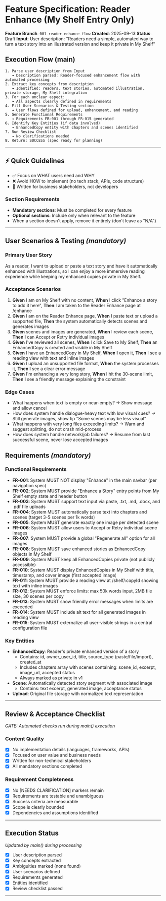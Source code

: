 # Feature Specification: Reader Enhance (My Shelf Entry Only)

**Feature Branch**: `001-reader-enhance-flow`
**Created**: 2025-09-13
**Status**: Draft
**Input**: User description: "Readers need a simple, automated way to turn a text story into an illustrated version and keep it private in My Shelf"

## Execution Flow (main)
```
1. Parse user description from Input
   → Description parsed: Reader-focused enhancement flow with automated processing
2. Extract key concepts from description
   → Identified: readers, text stories, automated illustration, private storage, My Shelf integration
3. For each unclear aspect:
   → All aspects clearly defined in requirements
4. Fill User Scenarios & Testing section
   → User flows defined for upload, enhancement, and reading
5. Generate Functional Requirements
   → Requirements FR-001 through FR-015 generated
6. Identify Key Entities (if data involved)
   → EnhancedCopy entity with chapters and scenes identified
7. Run Review Checklist
   → No clarifications needed
8. Return: SUCCESS (spec ready for planning)
```

---

## ⚡ Quick Guidelines
- ✅ Focus on WHAT users need and WHY
- ❌ Avoid HOW to implement (no tech stack, APIs, code structure)
- 👥 Written for business stakeholders, not developers

### Section Requirements
- **Mandatory sections**: Must be completed for every feature
- **Optional sections**: Include only when relevant to the feature
- When a section doesn't apply, remove it entirely (don't leave as "N/A")

---

## User Scenarios & Testing *(mandatory)*

### Primary User Story
As a reader, I want to upload or paste a text story and have it automatically enhanced with illustrations, so I can enjoy a more immersive reading experience while keeping my enhanced copies private in My Shelf.

### Acceptance Scenarios
1. **Given** I am on My Shelf with no content, **When** I click "Enhance a story to add it here", **Then** I am taken to the Reader Enhance page at /enhance
2. **Given** I am on the Reader Enhance page, **When** I paste text or upload a supported file, **Then** the system automatically detects scenes and generates images
3. **Given** scenes and images are generated, **When** I review each scene, **Then** I can Accept or Retry individual images
4. **Given** I've reviewed all scenes, **When** I click Save to My Shelf, **Then** an EnhancedCopy is created and visible in My Shelf
5. **Given** I have an EnhancedCopy in My Shelf, **When** I open it, **Then** I see a reading view with text and inline images
6. **Given** I upload an unsupported file format, **When** the system processes it, **Then** I see a clear error message
7. **Given** I'm enhancing a very long story, **When** I hit the 30-scene limit, **Then** I see a friendly message explaining the constraint

### Edge Cases
- What happens when text is empty or near-empty? → Show message and allow cancel
- How does system handle dialogue-heavy text with low visual cues? → Still generate images, show tip "Some scenes may be less visual"
- What happens with very long files exceeding limits? → Warn and suggest splitting, do not crash mid-process
- How does system handle network/job failures? → Resume from last successful scene, never lose accepted images

## Requirements *(mandatory)*

### Functional Requirements
- **FR-001**: System MUST NOT display "Enhance" in the main navbar (per navigation spec)
- **FR-002**: System MUST provide "Enhance a Story" entry points from My Shelf empty state and header button
- **FR-003**: System MUST support text input via paste, .txt, .md, .docx, and .pdf file uploads
- **FR-004**: System MUST automatically parse text into chapters and scenes (target 3-5 scenes per 1k words)
- **FR-005**: System MUST generate exactly one image per detected scene
- **FR-006**: System MUST allow users to Accept or Retry individual scene images
- **FR-007**: System MUST provide a global "Regenerate all" option for all images
- **FR-008**: System MUST save enhanced stories as EnhancedCopy objects in My Shelf
- **FR-009**: System MUST keep all EnhancedCopies private (not publicly accessible)
- **FR-010**: System MUST display EnhancedCopies in My Shelf with title, timestamp, and cover image (first accepted image)
- **FR-011**: System MUST provide a reading view at /shelf/:copyId showing text with inline images
- **FR-012**: System MUST enforce limits: max 50k words input, 2MB file size, 30 scenes per copy
- **FR-013**: System MUST show friendly error messages when limits are exceeded
- **FR-014**: System MUST include alt text for all generated images in reading view
- **FR-015**: System MUST externalize all user-visible strings in a central configuration file

### Key Entities
- **EnhancedCopy**: Reader's private enhanced version of a story
  - Contains: id, owner_user_id, title, source_type (paste/file/import), created_at
  - Includes chapters array with scenes containing: scene_id, excerpt, image_url, accepted status
  - Always marked as private in v1
- **Scene**: Automatically detected story segment with associated image
  - Contains: text excerpt, generated image, acceptance status
- **Upload**: Original file storage with normalized text representation

---

## Review & Acceptance Checklist
*GATE: Automated checks run during main() execution*

### Content Quality
- [x] No implementation details (languages, frameworks, APIs)
- [x] Focused on user value and business needs
- [x] Written for non-technical stakeholders
- [x] All mandatory sections completed

### Requirement Completeness
- [x] No [NEEDS CLARIFICATION] markers remain
- [x] Requirements are testable and unambiguous
- [x] Success criteria are measurable
- [x] Scope is clearly bounded
- [x] Dependencies and assumptions identified

---

## Execution Status
*Updated by main() during processing*

- [x] User description parsed
- [x] Key concepts extracted
- [x] Ambiguities marked (none found)
- [x] User scenarios defined
- [x] Requirements generated
- [x] Entities identified
- [x] Review checklist passed

---